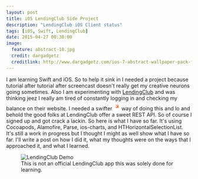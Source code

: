 ```yaml
---
layout: post
title: iOS LendingClub Side Project
description: "LendingClub iOS Client status"
tags: [iOS, Swift, LendingClub]
date: 2015-04-27 00:30:00
image:
  feature: abstract-10.jpg
  credit: dargadgetz
  creditlink: http://www.dargadgetz.com/ios-7-abstract-wallpaper-pack-for-iphone-5-and-ipod-touch-retina/
---
```

I am learning Swift and iOS. So to help it sink in I needed a project because tutorial after tutorial after screencast doesn't really get my creative neurons going sometimes. Also I am experimenting with [LendingClub](https://www.lendingclub.com/) and was thinking jeez I really am tired of constantly logging in and checking my balance on their website. I needed a swifter<img src="/images/swift.png" width="25px" height="25px">way of doing this and lo and behold the good folks at LendingClub offer a sweet REST API. So of course I signed up and got crack a lackin. So here is what I have so far. It's using Cocoapods, Alamofire, Parse, ios-charts, and HTHorizontalSelectionList. It's still a work in progress but I thought I might as well show what I have so far. I'll write a post on how I did it, what my thoughts were on the ways that I approached it, and what I learned. 

<figure>
	<img src="/images/LendingClubDemo.gif" alt="LendingClub Demo">
	<figcaption>This is not an official LendingClub app this was solely done for learning.</figcaption>
</figure>
